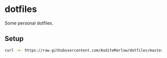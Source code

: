 # dotfiles

Some personal dotfiles.

## Setup

```sh
curl -o- https://raw.githubusercontent.com/AuditeMarlow/dotfiles/master/setup.sh | sh
```
